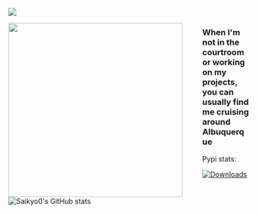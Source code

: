![](https://komarev.com/ghpvc/?username=saikyo0&color=lightgrey)


<p><img src="https://media.tenor.com/S2rXJ3noU_MAAAAi/scp-079.gif" align="left" width="350px" style="margin-right: 20px; padding-right: 20px;"> <h3 style="margin-right: 20px;">When I'm not in the courtroom or working on my projects, you can usually find me cruising around Albuquerque</h3></p>


Pypi stats:

[![Downloads](https://static.pepy.tech/personalized-badge/yenepaypy?period=total&units=none&left_color=grey&right_color=blue&left_text=yenepaypy)](https://pepy.tech/project/yenepaypy)


![Saikyo0's GitHub stats](https://github-readme-stats.vercel.app/api?username=saikyo0&show_icons=true&theme=transparent)
